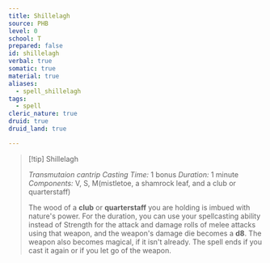 ```yaml
---
title: Shillelagh
source: PHB
level: 0
school: T
prepared: false
id: shillelagh
verbal: true
somatic: true
material: true
aliases:
  - spell_shillelagh
tags:
  - spell
cleric_nature: true
druid: true
druid_land: true

---
```

>[!tip] Shillelagh
>
> *Transmutaion cantrip*
> *Casting Time:* 1 bonus
> *Duration:* 1 minute
> *Components:* V, S, M(mistletoe, a shamrock leaf, and a club or quarterstaff)
>
>The wood of a **club** or **quarterstaff** you are holding is imbued with nature's power. For the duration, you can use your spellcasting ability instead of Strength for the attack and damage rolls of melee attacks using that weapon, and the weapon's damage die becomes a **d8**. The weapon also becomes magical, if it isn't already. The spell ends if you cast it again or if you let go of the weapon.
>

